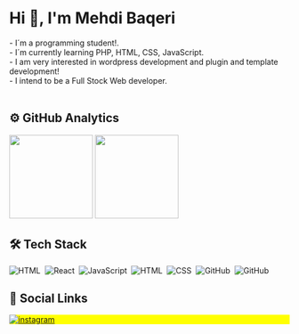 
 <h1 align="left">Hi 👋, I'm Mehdi Baqeri</h1>
 - I´m a programming student!.<br>
 - I´m currently  learning PHP, HTML, CSS, JavaScript.<br>
 - I am very interested in wordpress development and plugin and template development!<br>
 - I intend to be a Full Stock Web developer.<br>
 <br>
 <h2> ⚙️&nbsp;GitHub Analytics</h2>

<div align="left">
  <img height="150" src="https://github-readme-stats.vercel.app/api?username=mahdi2000bm&show_icons=true&theme=vision-friendly-dark" > 
  <img height="150" src="https://github-readme-stats.vercel.app/api/top-langs/?username=mahdi2000bm&layout=compact&lang&theme=vision-friendly-dark" >
</div>

## 🛠&nbsp;Tech Stack

![HTML](https://img.shields.io/badge/-PHP-05122A?style=flat&logo=PHP)&nbsp;
![React](https://img.shields.io/badge/-wordpress-05122A?style=flat&logo=wordpress)&nbsp;
![JavaScript](https://img.shields.io/badge/-JavaScript-05122A?style=flat&logo=javascript)&nbsp;
![HTML](https://img.shields.io/badge/-HTML-05122A?style=flat&logo=HTML5)&nbsp;
![CSS](https://img.shields.io/badge/-CSS-05122A?style=flat&logo=CSS3&logoColor=1572B6)&nbsp;
![GitHub](https://img.shields.io/badge/-GitHub-05122A?style=flat&logo=github)&nbsp;
![GitHub](https://img.shields.io/badge/-SQL-05122A?style=flat&logo=mysql)&nbsp;


## 💬&nbsp;Social Links

<p align="left" style="background:yellow">
  <a href="https://www.instagram.com/mhdibaqri" target="_blank">
   <img align="center" src="https://img.shields.io/badge/-mhdibaqri-05122A?style=flat&logo=instagram" alt="instagram"/>
  </a>
</p>


